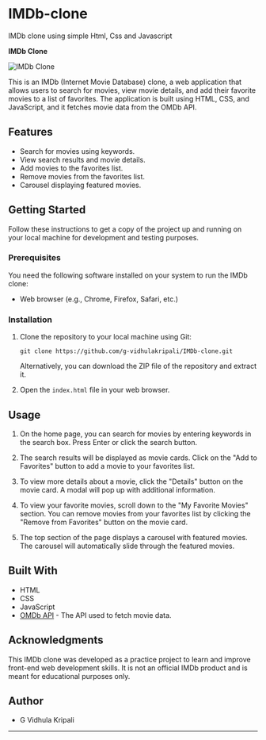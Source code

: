 # IMDb-clone

IMDb clone using simple Html, Css and Javascript

**IMDb Clone**

![IMDb Clone](imdb-clone-screenshot.png)

This is an IMDb (Internet Movie Database) clone, a web application that allows users to search for movies, view movie details, and add their favorite movies to a list of favorites. The application is built using HTML, CSS, and JavaScript, and it fetches movie data from the OMDb API.

## Features

- Search for movies using keywords.
- View search results and movie details.
- Add movies to the favorites list.
- Remove movies from the favorites list.
- Carousel displaying featured movies.

## Getting Started

Follow these instructions to get a copy of the project up and running on your local machine for development and testing purposes.

### Prerequisites

You need the following software installed on your system to run the IMDb clone:

- Web browser (e.g., Chrome, Firefox, Safari, etc.)

### Installation

1. Clone the repository to your local machine using Git:

   ```
   git clone https://github.com/g-vidhulakripali/IMDb-clone.git
   ```

   Alternatively, you can download the ZIP file of the repository and extract it.

2. Open the `index.html` file in your web browser.

## Usage

1. On the home page, you can search for movies by entering keywords in the search box. Press Enter or click the search button.

2. The search results will be displayed as movie cards. Click on the "Add to Favorites" button to add a movie to your favorites list.

3. To view more details about a movie, click the "Details" button on the movie card. A modal will pop up with additional information.

4. To view your favorite movies, scroll down to the "My Favorite Movies" section. You can remove movies from your favorites list by clicking the "Remove from Favorites" button on the movie card.

5. The top section of the page displays a carousel with featured movies. The carousel will automatically slide through the featured movies.

## Built With

- HTML
- CSS
- JavaScript
- [OMDb API](https://www.omdbapi.com/) - The API used to fetch movie data.

## Acknowledgments

This IMDb clone was developed as a practice project to learn and improve front-end web development skills. It is not an official IMDb product and is meant for educational purposes only.

## Author

- G Vidhula Kripali

---
